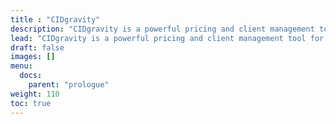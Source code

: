 ```yaml
---
title : "CIDgravity"
description: "CIDgravity is a powerful pricing and client management tool for Filecoin storage providers. It allows you to filter your storages and your retrievals deals simply with a UI. This website contains all the information you need to get start with CIDgravity components"
lead: "CIDgravity is a powerful pricing and client management tool for Filecoin storage providers. It allows you to filter your storages and your retrievals deals simply with a UI. This website contains all the information you need to get start with CIDgravity components"
draft: false
images: []
menu:
  docs:
    parent: "prologue"
weight: 110
toc: true
---
```


<!-- This page manages the content for the docs homepage / -->

